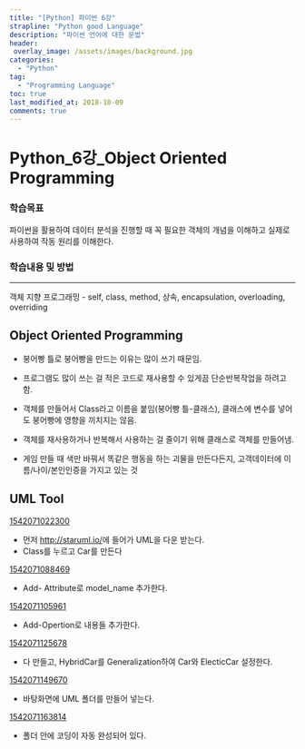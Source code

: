 ```yaml
---
title: "[Python] 파이썬 6강"
strapline: "Python good Language"
description: "파이썬 언어에 대한 문법"
header:
 overlay_image: /assets/images/background.jpg
categories:
  - "Python"
tag:
  - "Programming Language"
toc: true
last_modified_at: 2018-10-09
comments: true
---
```






# Python_6강_Object Oriented Programming

### 학습목표

파이썬을 활용하여 데이터 분석을 진행할 때 꼭 필요한 객체의 개념을 이해하고 실제로 사용하여 작동 원리를 이해한다.



### 학습내용 및 방법

------

객체 지향 프로그래밍 - self, class, method, 상속, encapsulation, overloading, overriding



## Object Oriented Programming

- 붕어빵 틀로 붕어빵을 만드는 이유는 많이 쓰기 때문임.

- 프로그램도 많이 쓰는 걸 적은 코드로 재사용할 수 있게끔 단순반복작업을 하려고 함.

- 객체를 만들어서 Class라고 이름을 붙임(붕어빵 틀-클래스), 클래스에 변수를 넣어도 붕어빵에 영향을 끼치지는 않음.

- 객체를 재사용하거나 반복해서 사용하는 걸 줄이기 위해 클래스로 객체를 만들어냄.

- 게임 만들 때 색만 바꿔서 똑같은 행동을 하는 괴물을 만든다든지, 고객데이터에 이름/나이/본인인증을 가지고 있는 것





## UML Tool

[1542071022300](eunsil0611.github.io/assets/images/1542071022300.jpg)

- 먼저 <http://staruml.io/>에 들어가 UML을 다운 받는다.
- Class를 누르고 Car를 만든다



[1542071088469](eunsil0611.github.io/assets/images/1542071088469.jpg)

- Add- Attribute로 model_name 추가한다.



[1542071105961](eunsil0611.github.io/assets/images/1542071105961.jpg)

- Add-Opertion로 내용들 추가한다.



[1542071125678](eunsil0611.github.io/assets/images/1542071125678.jpg)

- 다 만들고, HybridCar를 Generalization하여 Car와 ElecticCar 설정한다.



[1542071149670](eunsil0611.github.io/assets/images/1542071149670.jpg)

- 바탕화면에 UML 폴더를 만들어 넣는다.


[1542071163814](eunsil0611.github.io/assets/images/1542071163814.jpg)

- 폴더 안에 코딩이 자동 완성되어 있다.

